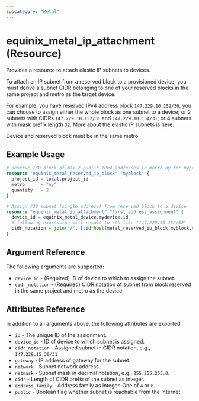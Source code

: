```yaml
---
subcategory: "Metal"
---
```


# equinix_metal_ip_attachment (Resource)

Provides a resource to attach elastic IP subnets to devices.

To attach an IP subnet from a reserved block to a provisioned device, you must derive a subnet CIDR belonging to one of your reserved blocks in the same project and metro as the target device.

For example, you have reserved IPv4 address block `147.229.10.152/30`, you can choose to assign either the whole block as one subnet to a device; or 2 subnets with CIDRs `147.229.10.152/31` and `147.229.10.154/31`; or 4 subnets with mask prefix length `32`. More about the elastic IP subnets is [here](https://metal.equinix.com/developers/docs/networking/elastic-ips/).

Device and reserved block must be in the same metro.

## Example Usage

```terraform
# Reserve /30 block of max 2 public IPv4 addresses in metro ny for myproject
resource "equinix_metal_reserved_ip_block" "myblock" {
  project_id = local.project_id
  metro      = "ny"
  quantity   = 2
}

# Assign /32 subnet (single address) from reserved block to a device
resource "equinix_metal_ip_attachment" "first_address_assignment" {
  device_id = equinix_metal_device.mydevice.id
  # following expression will result to sth like "147.229.10.152/32"
  cidr_notation = join("/", [cidrhost(metal_reserved_ip_block.myblock.cidr_notation, 0), "32"])
}
```

## Argument Reference

The following arguments are supported:

* `device_id` - (Required) ID of device to which to assign the subnet.
* `cidr_notation` - (Required) CIDR notation of subnet from block reserved in the same project and metro as the device.

## Attributes Reference

In addition to all arguments above, the following attributes are exported:

* `id` - The unique ID of the assignment.
* `device_id` - ID of device to which subnet is assigned.
* `cidr_notation` - Assigned subnet in CIDR notation, e.g., `147.229.15.30/31`
* `gateway` - IP address of gateway for the subnet.
* `network` - Subnet network address.
* `netmask` - Subnet mask in decimal notation, e.g., `255.255.255.0`.
* `cidr` - Length of CIDR prefix of the subnet as integer.
* `address_family` - Address family as integer. One of `4` or `6`.
* `public` - Boolean flag whether subnet is reachable from the Internet.
